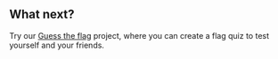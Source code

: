 ## What next?

Try our [Guess the flag](https://projects.raspberrypi.org/en/projects/guess-the-flag) project, where you can create a flag quiz to test yourself and your friends.
